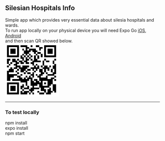 ## Silesian Hospitals Info
Simple app which provides very essential data about silesia hospitals and wards.\
To run app locally on your physical device you will need Expo Go 
[iOS](https://apps.apple.com/pl/app/expo-go/id982107779?l=pl), [Android](https://play.google.com/store/apps/details?id=host.exp.exponent&hl=pl&gl=US) \
and then scan QR showed below.\
![GitHub Logo](/assets/qr.png)

---
### To test locally 
npm install \
expo install \
npm start

